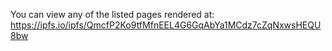 You can view any of the listed pages rendered at:
https://ipfs.io/ipfs/QmcfP2Ko9tfMfnEEL4G6GqAbYa1MCdz7cZqNxwsHEQU8bw